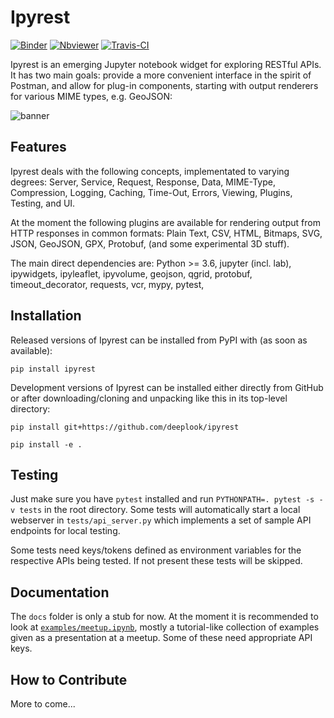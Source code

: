 # Ipyrest

[![Binder](https://mybinder.org/badge_logo.svg)](http://beta.mybinder.org/v2/gh/deeplook/ipyrest/master) 
[![Nbviewer](https://github.com/jupyter/design/blob/master/logos/Badges/nbviewer_badge.svg)](http://nbviewer.jupyter.org/github/deeplook/ipyrest/tree/master/)
[![Travis-CI](http://img.shields.io/travis/deeplook/ipyrest.svg)](https://travis-ci.org/deeplook/ipyrest)
  
Ipyrest is an emerging Jupyter notebook widget for exploring RESTful APIs. It has two main goals: provide a more convenient interface in the spirit of Postman, and allow for plug-in components, starting with output renderers for various MIME types, e.g. GeoJSON:

![banner](images/banner.png "")

Features
--------

Ipyrest deals with the following concepts, implementated to varying degrees: Server, Service, Request, Response, Data, MIME-Type, Compression, Logging, Caching, Time-Out, Errors, Viewing, Plugins, Testing, and UI.

At the moment the following plugins are available for rendering output from HTTP responses in common formats: Plain Text, CSV, HTML, Bitmaps, SVG, JSON, GeoJSON, GPX, Protobuf, (and some experimental 3D stuff).

The main direct dependencies are: Python >= 3.6, jupyter (incl. lab), ipywidgets, ipyleaflet, ipyvolume, geojson, qgrid, protobuf, timeout_decorator, requests, vcr, mypy, pytest, 

Installation
------------

Released versions of Ipyrest can be installed from PyPI with (as soon as available):

```
pip install ipyrest
```

Development versions of Ipyrest can be installed either directly from GitHub or after downloading/cloning and unpacking like this in its top-level directory:

```
pip install git+https://github.com/deeplook/ipyrest

pip install -e .
```

Testing
-------

Just make sure you have `pytest` installed and run `PYTHONPATH=. pytest -s -v tests` in the root directory. Some tests will automatically start a local webserver in `tests/api_server.py` which implements a set of sample API endpoints for local testing.

Some tests need keys/tokens defined as environment variables for the respective APIs being tested. If not present these tests will be skipped.

Documentation
-------------

The `docs` folder is only a stub for now. At the moment it is recommended to look at [`examples/meetup.ipynb`](examples/meetup.ipynb), mostly a tutorial-like collection of examples given as a presentation at a meetup. Some of these need appropriate API keys.

How to Contribute
-----------------

More to come...
